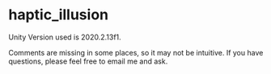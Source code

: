 # haptic_illusion
Unity Version used is 2020.2.13f1.

Comments are missing in some places, so it may not be intuitive. If you have questions, please feel free to email me and ask.
